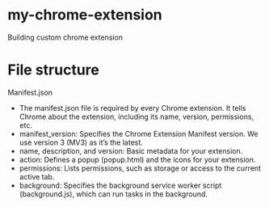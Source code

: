 # my-chrome-extension
Building custom chrome extension

# File structure 

Manifest.json 
+   The manifest.json file is required by every Chrome extension. It tells Chrome about the extension, including its name, version, permissions, etc.
+   manifest_version: Specifies the Chrome Extension Manifest version. We use version 3 (MV3) as it’s the latest.
+   name, description, and version: Basic metadata for your extension.
+   action: Defines a popup (popup.html) and the icons for your extension.
+   permissions: Lists permissions, such as storage or access to the current active tab.
+   background: Specifies the background service worker script (background.js), which can run tasks in the background.
